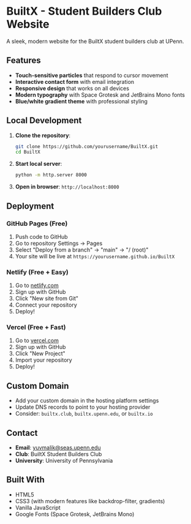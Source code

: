 # BuiltX - Student Builders Club Website

A sleek, modern website for the BuiltX student builders club at UPenn.

## Features

- **Touch-sensitive particles** that respond to cursor movement
- **Interactive contact form** with email integration
- **Responsive design** that works on all devices
- **Modern typography** with Space Grotesk and JetBrains Mono fonts
- **Blue/white gradient theme** with professional styling

## Local Development

1. **Clone the repository**:
   ```bash
   git clone https://github.com/yourusername/BuiltX.git
   cd BuiltX
   ```

2. **Start local server**:
   ```bash
   python -m http.server 8000
   ```

3. **Open in browser**: `http://localhost:8000`

## Deployment

### GitHub Pages (Free)
1. Push code to GitHub
2. Go to repository Settings → Pages
3. Select "Deploy from a branch" → "main" → "/ (root)"
4. Your site will be live at `https://yourusername.github.io/BuiltX`

### Netlify (Free + Easy)
1. Go to [netlify.com](https://netlify.com)
2. Sign up with GitHub
3. Click "New site from Git"
4. Connect your repository
5. Deploy!

### Vercel (Free + Fast)
1. Go to [vercel.com](https://vercel.com)
2. Sign up with GitHub
3. Click "New Project"
4. Import your repository
5. Deploy!

## Custom Domain
- Add your custom domain in the hosting platform settings
- Update DNS records to point to your hosting provider
- Consider: `builtx.club`, `builtx.upenn.edu`, or `builtx.io`

## Contact
- **Email**: yuvmalik@seas.upenn.edu
- **Club**: BuiltX Student Builders Club
- **University**: University of Pennsylvania

## Built With
- HTML5
- CSS3 (with modern features like backdrop-filter, gradients)
- Vanilla JavaScript
- Google Fonts (Space Grotesk, JetBrains Mono)
